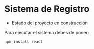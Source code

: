 <h1>Sistema de Registro</h1>

- Estado del proyecto en construcción

Para ejecutar el sistema debes de poner:

```npm install react```
